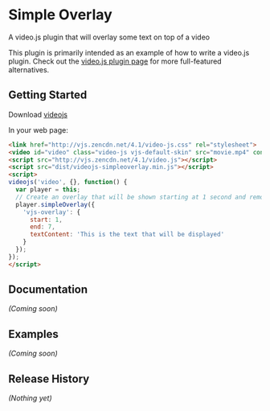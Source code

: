 # Simple Overlay

A video.js plugin that will overlay some text on top of a video

This plugin is primarily intended as an example of how to write a video.js plugin.
Check out the [video.js plugin page](https://github.com/videojs/video.js/wiki/Plugins) for more full-featured alternatives.

## Getting Started
Download [videojs](http://www.videojs.com/)

In your web page:

```html
<link href="http://vjs.zencdn.net/4.1/video-js.css" rel="stylesheet">
<video id="video" class="video-js vjs-default-skin" src="movie.mp4" controls></video>
<script src="http://vjs.zencdn.net/4.1/video.js"></script>
<script src="dist/videojs-simpleoverlay.min.js"></script>
<script>
videojs('video', {}, function() {
  var player = this;
  // Create an overlay that will be shown starting at 1 second and removed after 7 seconds
  player.simpleOverlay({
    'vjs-overlay': {
      start: 1,
      end: 7,
      textContent: 'This is the text that will be displayed'
    }
  });
});
</script>
```

## Documentation
_(Coming soon)_

## Examples
_(Coming soon)_

## Release History
_(Nothing yet)_
